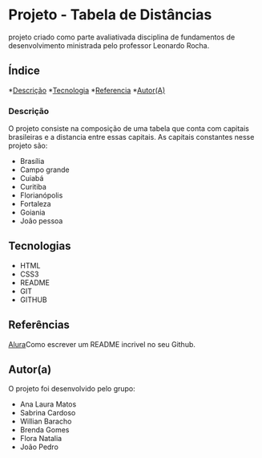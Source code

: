 # Projeto - Tabela de Distâncias

projeto criado como parte avaliativada disciplina de fundamentos de desenvolvimento ministrada pelo professor Leonardo Rocha.
 
## Índice

*[Descrição](#descrição)
*[Tecnologia](#tecnologias)
*[Referencia](#referências)
*[Autor(A)](#autora)
 
### Descrição

O projeto consiste na composição de uma tabela que conta com capitais brasileiras e a distancia entre essas capitais. As capitais constantes nesse projeto são: 

* Brasília 
* Campo grande 
* Cuiabá
* Curitiba
* Florianópolis
* Fortaleza
* Goiania
* João pessoa

 
## Tecnologias

* HTML
* CSS3
* README
* GIT
* GITHUB
 
## Referências
 
 [Alura](https://www.alura.com.br/artigos/escrever-bom-readme)Como escrever um README incrivel no seu Github.
 
## Autor(a)
 
O projeto foi desenvolvido pelo grupo:
* Ana Laura Matos
* Sabrina Cardoso
* Willian Baracho
* Brenda Gomes
* Flora Natalia
* João Pedro
 
 